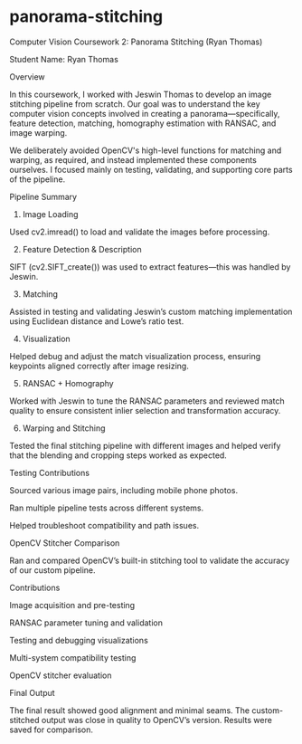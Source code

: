 # panorama-stitching
Computer Vision Coursework 2: Panorama Stitching (Ryan Thomas)

Student Name: Ryan Thomas

Overview

In this coursework, I worked with Jeswin Thomas to develop an image stitching pipeline from scratch. Our goal was to understand the key computer vision concepts involved in creating a panorama—specifically, feature detection, matching, homography estimation with RANSAC, and image warping.

We deliberately avoided OpenCV's high-level functions for matching and warping, as required, and instead implemented these components ourselves. I focused mainly on testing, validating, and supporting core parts of the pipeline.

Pipeline Summary

1. Image Loading

Used cv2.imread() to load and validate the images before processing.

2. Feature Detection & Description

SIFT (cv2.SIFT_create()) was used to extract features—this was handled by Jeswin.

3. Matching

Assisted in testing and validating Jeswin’s custom matching implementation using Euclidean distance and Lowe’s ratio test.

4. Visualization

Helped debug and adjust the match visualization process, ensuring keypoints aligned correctly after image resizing.

5. RANSAC + Homography

Worked with Jeswin to tune the RANSAC parameters and reviewed match quality to ensure consistent inlier selection and transformation accuracy.

6. Warping and Stitching

Tested the final stitching pipeline with different images and helped verify that the blending and cropping steps worked as expected.

Testing Contributions

Sourced various image pairs, including mobile phone photos.

Ran multiple pipeline tests across different systems.

Helped troubleshoot compatibility and path issues.

OpenCV Stitcher Comparison

Ran and compared OpenCV’s built-in stitching tool to validate the accuracy of our custom pipeline.

Contributions

Image acquisition and pre-testing

RANSAC parameter tuning and validation

Testing and debugging visualizations

Multi-system compatibility testing

OpenCV stitcher evaluation

Final Output

The final result showed good alignment and minimal seams. The custom-stitched output was close in quality to OpenCV’s version. Results were saved for comparison.
